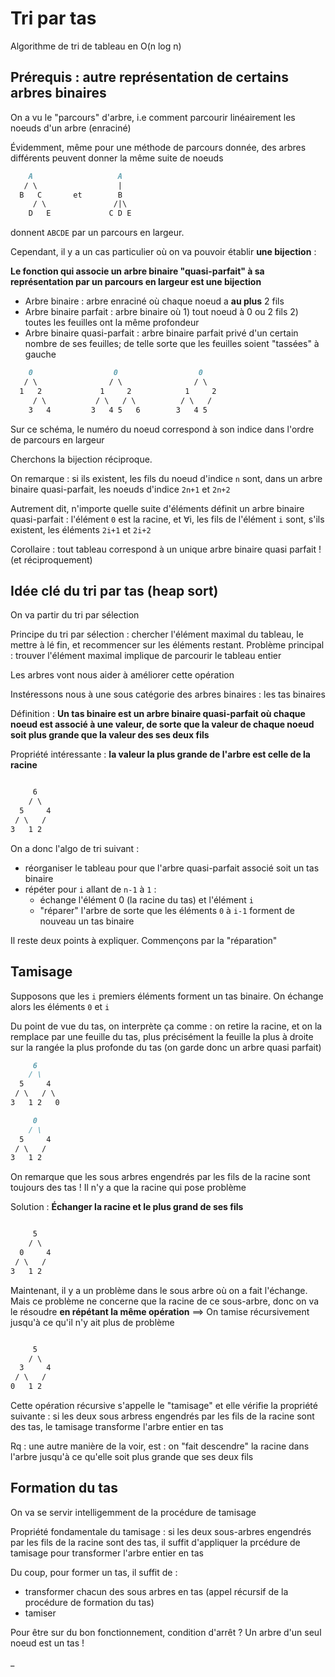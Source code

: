 # Tri par tas

Algorithme de tri de tableau en O(n log n)

## Prérequis : autre représentation de certains arbres binaires

On a vu le "parcours" d'arbre, i.e comment parcourir linéairement les noeuds d'un arbre (enraciné)

Évidemment, même pour une méthode de parcours donnée, des arbres différents peuvent donner la même suite de noeuds

```md
    A                   A
   / \                  |
  B   C       et        B
     / \               /|\
    D   E             C D E
```

donnent `ABCDE` par un parcours en largeur.

Cependant, il y a un cas particulier où on va pouvoir établir **une bijection** :

**Le fonction qui associe un arbre binaire "quasi-parfait" à sa représentation par un parcours en largeur est une bijection**

- Arbre binaire : arbre enraciné où chaque noeud a **au plus** 2 fils
- Arbre binaire parfait : arbre binaire où 1) tout noeud à 0 ou 2 fils 2) toutes les feuilles ont la même profondeur
- Arbre binaire quasi-parfait : arbre binaire parfait privé d'un certain nombre de ses feuilles; de telle sorte que les feuilles soient "tassées" à gauche

```md
    0                  0                  0
   / \                / \                / \
  1   2             1     2            1     2
     / \           / \   / \          / \   /
    3   4         3   4 5   6        3   4 5

```

Sur ce schéma, le numéro du noeud correspond à son indice dans l'ordre de parcours en largeur

Cherchons la bijection réciproque.

On remarque : si ils existent, les fils du noeud d'indice `n` sont, dans un arbre binaire quasi-parfait, les noeuds d'indice `2n+1` et `2n+2`

Autrement dit, n'importe quelle suite d'éléments définit un arbre binaire quasi-parfait : l'élément `0` est la racine, et ∀i, les fils de l'élément `i` sont, s'ils existent, les éléments `2i+1` et `2i+2`

Corollaire : tout tableau correspond à un unique arbre binaire quasi parfait ! (et réciproquement)

## Idée clé du tri par tas (heap sort)

On va partir du tri par sélection

Principe du tri par sélection : chercher l'élément maximal du tableau, le mettre à lé fin, et recommencer sur les éléments restant. Problème principal : trouver l'élément maximal implique de parcourir le tableau entier

Les arbres vont nous aider à améliorer cette opération

Instéressons nous à une sous catégorie des arbres binaires : les tas binaires

Définition : **Un tas binaire est un arbre binaire quasi-parfait où chaque noeud est associé à une valeur, de sorte que la valeur de chaque noeud soit plus grande que la valeur des ses deux fils**

Propriété intéressante : **la valeur la plus grande de l'arbre est celle de la racine**

```md

     6
    / \        
  5     4      
 / \   /     
3   1 2  
```

On a donc l'algo de tri suivant :

- réorganiser le tableau pour que l'arbre quasi-parfait associé soit un tas binaire
- répéter pour `i` allant de `n-1` à `1` :
  - échange l'élément 0 (la racine du tas) et l'élément `i`
  - "réparer" l'arbre de sorte que les éléments `0` à `i-1` forment de nouveau un tas binaire

Il reste deux points à expliquer. Commençons par la "réparation"

## Tamisage

Supposons que les `i` premiers éléments forment un tas binaire. On échange alors les éléments `0` et `i`

Du point de vue du tas, on interprète ça comme : on retire la racine, et on la remplace par une feuille du tas, plus précisément la feuille la plus à droite sur la rangée la plus profonde du tas (on garde donc un arbre quasi parfait)

```md
     6
    / \        
  5     4      
 / \   / \      
3   1 2   0   

     0
    / \        
  5     4      
 / \   /     
3   1 2   

```

On remarque que les sous arbres engendrés par les fils de la racine sont toujours des tas ! Il n'y a que la racine qui pose problème

Solution : **Échanger la racine et le plus grand de ses fils**

```md

     5
    / \        
  0     4      
 / \   /     
3   1 2   

```

Maintenant, il y a un problème dans le sous arbre où on a fait l'échange. Mais ce problème ne concerne que la racine de ce sous-arbre, donc on va le résoudre **en répétant la même opération** ==> On tamise récursivement jusqu'à ce qu'il n'y ait plus de problème

```md

     5
    / \        
  3     4      
 / \   /     
0   1 2   

```

Cette opération récursive s'appelle le "tamisage" et elle vérifie la propriété suivante : si les deux sous arbress engendrés par les fils de la racine sont des tas, le tamisage transforme l'arbre entier en tas

Rq : une autre manière de la voir, est : on "fait descendre" la racine dans l'arbre jusqu'à ce qu'elle soit plus grande que ses deux fils

## Formation du tas

On va se servir intelligemment de la procédure de tamisage

Propriété fondamentale du tamisage : si les deux sous-arbres engendrés par les fils de la racine sont des tas, il suffit d'appliquer la prcédure de tamisage pour transformer l'arbre entier en tas

Du coup, pour former un tas, il suffit de :
- transformer chacun des sous arbres en tas (appel récursif de la procédure de formation du tas)
- tamiser

Pour être sur du bon fonctionnement, condition d'arrêt ? Un arbre d'un seul noeud est un tas !







_
